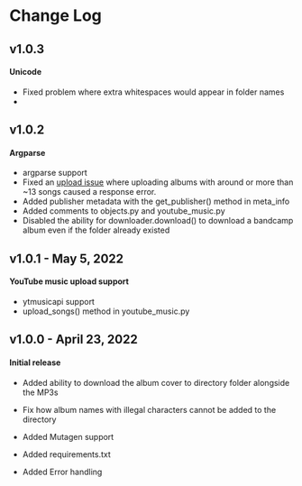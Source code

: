 # Change Log 

## v1.0.3 
#### Unicode 
- Fixed problem where extra whitespaces would appear in folder names 
- 
## v1.0.2 
#### Argparse

- argparse support
- Fixed an <a href="https://github.com/sigma67/ytmusicapi/issues/6">upload issue</a> where uploading albums with around or more than ~13 songs caused a response error. 
- Added publisher metadata with the get_publisher() method in meta_info
- Added comments to objects.py and youtube_music.py 
- Disabled the ability for downloader.download() to download a bandcamp album even if the folder already existed

## v1.0.1 - May 5, 2022
#### YouTube music upload support

- ytmusicapi support
- upload_songs() method in youtube_music.py 


## v1.0.0 - April 23, 2022
#### Initial release 

- Added ability to download the album cover to directory folder alongside the MP3s 

- Fix how album names with illegal characters cannot be added to the directory 

- Added Mutagen support 

- Added requirements.txt

- Added Error handling 




